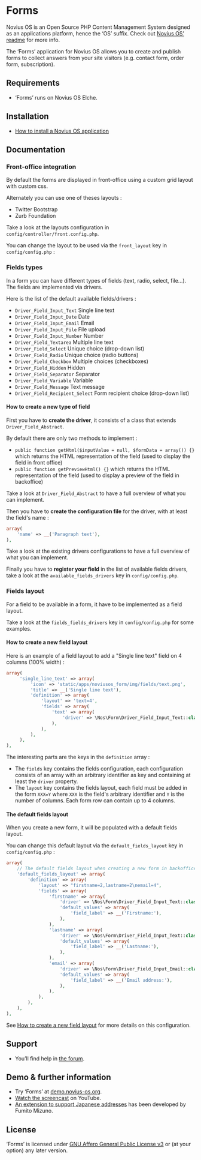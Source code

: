 # Forms

Novius OS is an Open Source PHP Content Management System designed as an applications platform, hence the ‘OS’ suffix. Check out [Novius OS’ readme](http://github.com/novius-os/novius-os#readme) for more info.

The ‘Forms’ application for Novius OS allows you to create and publish forms to collect answers from your site visitors (e.g. contact form, order form, subscription).

## Requirements

* ‘Forms’ runs on Novius OS Elche.

## Installation

* [How to install a Novius OS application](http://community.novius-os.org/how-to-install-a-nos-app.html)

## Documentation


### Front-office integration

By default the forms are displayed in front-office using a custom grid layout with custom css.

Alternately you can use one of theses layouts :
 * Twitter Bootstrap
 * Zurb Foundation

Take a look at the layouts configuration in `config/controller/front.config.php`.

You can change the layout to be used via the `front_layout` key in `config/config.php` :

### Fields types

In a form you can have different types of fields (text, radio, select, file...). The fields are implemented via drivers.

Here is the list of the default available fields/drivers :
* `Driver_Field_Input_Text` Single line text
* `Driver_Field_Input_Date` Date
* `Driver_Field_Input_Email` Email
* `Driver_Field_Input_File` File upload
* `Driver_Field_Input_Number` Number
* `Driver_Field_Textarea` Multiple line text
* `Driver_Field_Select` Unique choice (drop-down list)
* `Driver_Field_Radio` Unique choice (radio buttons)
* `Driver_Field_Checkbox` Multiple choices (checkboxes)
* `Driver_Field_Hidden` Hidden
* `Driver_Field_Separator` Separator
* `Driver_Field_Variable` Variable
* `Driver_Field_Message` Text message
* `Driver_Field_Recipient_Select` Form recipient choice (drop-down list)

#### How to create a new type of field

First you have to **create the driver**, it consists of a class that extends `Driver_Field_Abstract`.

By default there are only two methods to implement :
* `public function getHtml($inputValue = null, $formData = array()) {}` which returns the HTML representation of the field (used to display the field in front office)
* `public function getPreviewHtml() {}` which returns the HTML representation of the field (used to display a preview of the field in backoffice)

Take a look at `Driver_Field_Abstract` to have a full overview of what you can implement.

Then you have to **create the configuration file** for the driver, with at least the field's name :

```php
array(
    'name' => __('Paragraph text'),
),
```

Take a look at the existing drivers configurations to have a full overview of what you can implement. 

Finally you have to **register your field** in the list of available fields drivers, take a look at the `available_fields_drivers` key in `config/config.php`.

### Fields layout

For a field to be available in a form, it have to be implemented as a field layout.

Take a look at the `fields_fields_drivers` key in `config/config.php` for some examples.

#### How to create a new field layout

Here is an example of a field layout to add a "Single line text" field on 4 columns (100% width) :

```php
array(
     'single_line_text' => array(
         'icon' => 'static/apps/noviusos_form/img/fields/text.png',
         'title' => __('Single line text'),
         'definition' => array(
             'layout' => 'text=4',
             'fields' => array(
                 'text' => array(
                     'driver' => \Nos\Form\Driver_Field_Input_Text::class,
                 ),
             ),
         ),
     ),
),
```

The interesting parts are the keys in the `definition` array :
* The `fields` key contains the fields configuration, each configuration consists of an array with an arbitrary identifier as key and containing at least the `driver` property.
* The `layout` key contains the fields layout, each field must be added in the form `XXX=Y` where `XXX` is the field's arbitrary identifier and `Y` is the number of columns. Each form row can contain up to 4 columns.

#### The default fields layout

When you create a new form, it will be populated with a default fields layout.

You can change this default layout via the `default_fields_layout` key in `config/config.php` :

```php
array(
    // The default fields layout when creating a new form in backoffice
    'default_fields_layout' => array(
        'definition' => array(
            'layout' => "firstname=2,lastname=2\nemail=4",
            'fields' => array(
                'firstname' => array(
                    'driver' => \Nos\Form\Driver_Field_Input_Text::class,
                    'default_values' => array(
                        'field_label' => __('Firstname:'),
                    ),
                ),
                'lastname' => array(
                    'driver' => \Nos\Form\Driver_Field_Input_Text::class,
                    'default_values' => array(
                        'field_label' => __('Lastname:'),
                    ),
                ),
                'email' => array(
                    'driver' => \Nos\Form\Driver_Field_Input_Email::class,
                    'default_values' => array(
                        'field_label' => __('Email address:'),
                    ),
                ),
            ),
        ),
    ),
),
```

See [How to create a new field layout](#how-to-create-a-new-field-layout) for more details on this configuration.

## Support

* You’ll find help in [the forum](http://forums.novius-os.org/en).

## Demo & further information

* Try ‘Forms’ at [demo.novius-os.org](http://demo.novius-os.org/admin).
* [Watch the screencast](http://www.youtube.com/watch?v=mptrVkmsw5g&list=PL49B38887F978ED5E) on YouTube.
* [An extension to support Japanese addresses](https://github.com/ounziw/jaaddress) has been developed by Fumito Mizuno.

## License

‘Forms’ is licensed under [GNU Affero General Public License v3](http://www.gnu.org/licenses/agpl-3.0.html) or (at your option) any later version.
